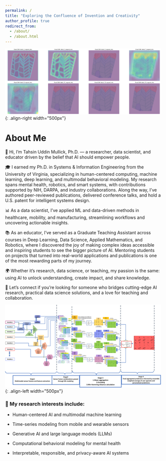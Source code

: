 ```yaml
---
permalink: /
title: "Exploring the Confluence of Invention and Creativity"
author_profile: true
redirect_from: 
  - /about/
  - /about.html
---
```


![Illustration of my work](/images/gradcam_fvp2.png){: .align-right width="500px"}

<style>
li { margin-bottom: 4px; }
</style>

# About Me

👋 Hi, I’m Tahsin Uddin Mullick, Ph.D. — a researcher, data scientist, and educator driven by the belief that AI should empower people.

🎓 I earned my Ph.D. in Systems & Information Engineering from the University of Virginia, specializing in human-centered computing, machine learning, deep learning, and multimodal behavioral modeling. My research spans mental health, robotics, and smart systems, with contributions supported by NIH, DARPA, and industry collaborations. Along the way, I’ve authored peer-reviewed publications, delivered conference talks, and hold a U.S. patent for intelligent systems design.

📊 As a data scientist, I’ve applied ML and data-driven methods in healthcare, mobility, and manufacturing, streamlining workflows and uncovering actionable insights.

📚 As an educator, I’ve served as a Graduate Teaching Assistant across courses in Deep Learning, Data Science, Applied Mathematics, and Robotics, where I discovered the joy of making complex ideas accessible and inspiring students to see the bigger picture of AI. Mentoring students on projects that turned into real-world applications and publications is one of the most rewarding parts of my journey.

🌍 Whether it’s research, data science, or teaching, my passion is the same: using AI to unlock understanding, create impact, and share knowledge.

🚀 Let’s connect if you’re looking for someone who bridges cutting-edge AI research, practical data science solutions, and a love for teaching and collaboration.

![Illustration of my work](/images/FLMS_complete_view.jpg){: .align-left width="500px"}
### 🔬 My research interests include:

- Human-centered AI and multimodal machine learning

- Time-series modeling from mobile and wearable sensors

- Generative AI and large language models (LLMs)

- Computational behavioral modeling for mental health

- Interpretable, responsible, and privacy-aware AI systems